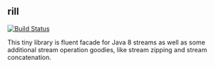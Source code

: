 ## rill


[![Build Status](https://travis-ci.org/vadyalex/rill.svg?branch=develop)](https://travis-ci.org/vadyalex/rill)


This tiny library is fluent facade for Java 8 streams as well as some additional stream operation goodies, like stream zipping and stream concatenation.
